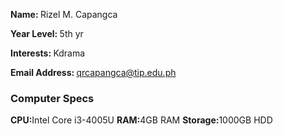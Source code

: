 <b>Name: </b>Rizel M. Capangca

<b>Year Level: </b>5th yr

<b>Interests: </b>Kdrama

<b>Email Address: </b>qrcapangca@tip.edu.ph

### Computer Specs
<b>CPU:</b>Intel Core i3-4005U
<b>RAM:</b>4GB RAM
<b>Storage:</b>1000GB HDD
